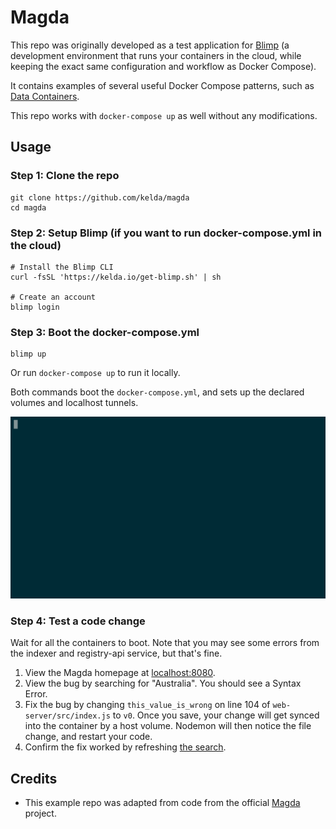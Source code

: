 # Magda

This repo was originally developed as a test application for
[Blimp](https://kelda.io/blimp) (a development environment that runs your
containers in the cloud, while keeping the exact same configuration and
workflow as Docker Compose).

It contains examples of several useful Docker Compose patterns, such as [Data
Containers](TODO).

This repo works with `docker-compose up` as well without any modifications.

## Usage

### Step 1: Clone the repo

```shell
git clone https://github.com/kelda/magda
cd magda
```

### Step 2: Setup Blimp (if you want to run docker-compose.yml in the cloud)

```shell
# Install the Blimp CLI
curl -fsSL 'https://kelda.io/get-blimp.sh' | sh

# Create an account
blimp login
```

### Step 3: Boot the docker-compose.yml

```shell
blimp up
```

Or run `docker-compose up` to run it locally.

Both commands boot the `docker-compose.yml`, and sets up the declared volumes
and localhost tunnels.

![blimp up](./docs/up.gif)

### Step 4: Test a code change

Wait for all the containers to boot. Note that you may see some errors from the
indexer and registry-api service, but that's fine.

1. View the Magda homepage at [localhost:8080](http://localhost:8080).
1. View the bug by searching for "Australia". You should see a Syntax Error.
1. Fix the bug by changing `this_value_is_wrong` on line 104 of
   `web-server/src/index.js` to `v0`. Once you save, your change will get
   synced into the container by a host volume. Nodemon will then notice the
   file change, and restart your code.
1. Confirm the fix worked by refreshing [the search](http://localhost:8080/search?q=australia).

## Credits
* This example repo was adapted from code from the official
[Magda](https://github.com/magda-io/magda) project. 
